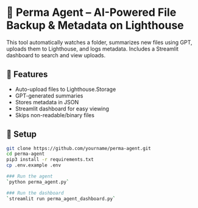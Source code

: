 # 🧠 Perma Agent – AI-Powered File Backup & Metadata on Lighthouse

This tool automatically watches a folder, summarizes new files using GPT, uploads them to Lighthouse, and logs metadata. Includes a Streamlit dashboard to search and view uploads.

## 🚀 Features
- Auto-upload files to Lighthouse.Storage
- GPT-generated summaries
- Stores metadata in JSON
- Streamlit dashboard for easy viewing
- Skips non-readable/binary files

## 🔧 Setup

```bash
git clone https://github.com/yourname/perma-agent.git
cd perma-agent
pip3 install -r requirements.txt
cp .env.example .env

### Run the agent
`python perma_agent.py`

### Run the dashboard
`streamlit run perma_agent_dashboard.py`
